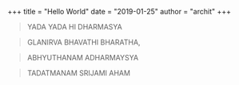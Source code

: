 +++
title = "Hello World"
date = "2019-01-25"
author = "archit"
+++

> YADA YADA HI DHARMASYA 

> GLANIRVA BHAVATHI BHARATHA, 

> ABHYUTHANAM ADHARMAYSYA 

> TADATMANAM SRIJAMI AHAM